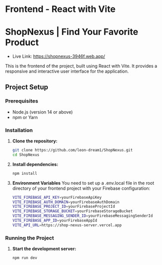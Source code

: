 # Frontend - React with Vite

# ShopNexus | Find Your Favorite Product

- Live Link: https://shopnexus-3946f.web.app/

This is the frontend of the project, built using React with Vite. It provides a responsive and interactive user interface for the application.

## Project Setup

### Prerequisites

- Node.js (version 14 or above)
- npm or Yarn

### Installation

1. **Clone the repository:**

   ```bash
   git clone https://github.com/leon-dream1/ShopNexus.git
   cd ShopNexus

   ```

2. **Install dependencies:**
   ```bash
   npm install
   ```
3. **Environment Variables**
   You need to set up a .env.local file in the root directory of your frontend project with your Firebase configuration:

   ```bash
   VITE_FIREBASE_API_KEY=yourFirebaseApiKey
   VITE_FIREBASE_AUTH_DOMAIN=yourFirebaseAuthDomain
   VITE_FIREBASE_PROJECT_ID=yourFirebaseProjectId
   VITE_FIREBASE_STORAGE_BUCKET=yourFirebaseStorageBucket
   VITE_FIREBASE_MESSAGING_SENDER_ID=yourFirebaseMessagingSenderId
   VITE_FIREBASE_APP_ID=yourFirebaseAppId
   VITE_API_URL=https://shop-nexus-server.vercel.app
   ```

### Running the Project

1. **Start the development server:**
   ```bash
   npm run dev
   ```
